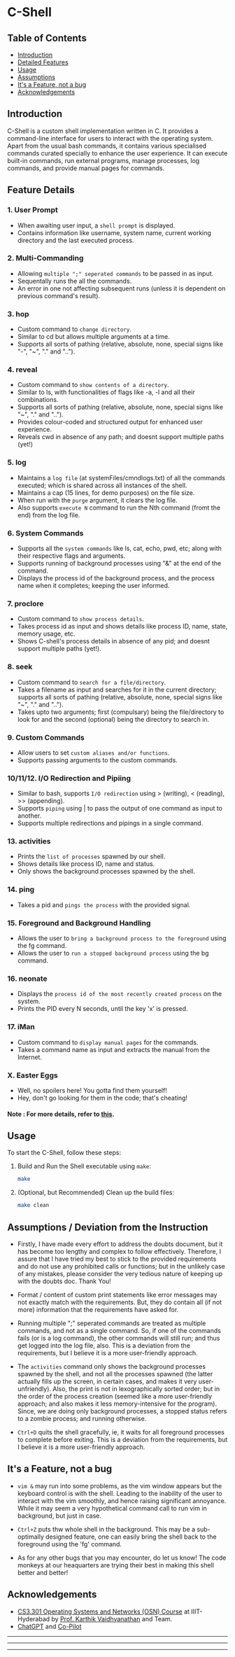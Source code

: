 # C-Shell

## Table of Contents
- [Introduction](#introduction)
- [Detailed Features](#feature-details)
- [Usage](#usage)
- [Assumptions](#assumptions--deviation-from-the-instruction)
- [It's a Feature, not a bug](#its-a-feature-not-a-bug)
- [Acknowledgements](#acknowledgements)

## Introduction
C-Shell is a custom shell implementation written in C. It provides a command-line interface for users to interact with the operating system. Apart from the usual bash commands, it contains various specialised commands curated specially to enhance the user experience. It can execute built-in commands, run external programs, manage processes, log commands, and provide manual pages for commands.

## Feature Details

### 1. User Prompt
- When awaiting user input, a `shell prompt` is displayed.
- Contains information like username, system name, current working directory and the last executed process.

### 2. Multi-Commanding
- Allowing `multiple ";" seperated commands` to be passed in as input.
- Sequentally runs the all the commands.
- An error in one not affecting subsequent runs (unless it is dependent on previous command's result).

### 3. hop
- Custom command to `change directory`.
- Similar to cd but allows multiple arguments at a time.
- Supports all sorts of pathing (relative, absolute, none, special signs like "-", "~", "." and "..").

### 4. reveal
- Custom command to `show contents of a directory`.
- Similar to ls, with functionalities of flags like -a, -l and all their combinations.
- Supports all sorts of pathing (relative, absolute, none, special signs like "~", "." and "..").
- Provides colour-coded and structured output for enhanced user experience.
- Reveals cwd in absence of any path; and doesnt support multiple paths (yet!)

### 5. log
- Maintains a `log file` (at systemFiles/cmndlogs.txt) of all the commands executed; which is shared across all instances of the shell.
- Maintains a cap (15 lines, for demo purposes) on the file size.
- When run with the `purge` argument, it clears the log file.
- Also supports `execute N` command to run the Nth command (fromt the end) from the log file.

### 6. System Commands
- Supports all the `system commands` like ls, cat, echo, pwd, etc; along with their respective flags and arguments.
- Supports running of background processes using "&" at the end of the command.
- Displays the process id of the background process, and the process name when it completes; keeping the user informed.

### 7. proclore
- Custom command to `show process details`.
- Takes process id as input and shows details like process ID, name, state, memory usage, etc.
- Shows C-shell's process details in absence of any pid; and doesnt support multiple paths (yet!).

### 8. seek
- Custom command to `search for a file/directory`.
- Takes a filename as input and searches for it in the current directory; supports all sorts of pathing (relative, absolute, none, special signs like "~", "." and "..").
- Takes upto two arguments; first (compulsary) being the file/directory to look for and the second (optional) being the directory to search in.

### 9. Custom Commands
- Allow users to set `custom aliases and/or functions`.
- Supports passing arguments to the custom commands.

### 10/11/12. I/O Redirection and Pipiing
- Similar to bash, supports `I/O redirection` using > (writing), < (reading), >> (appending).
- Supports `piping` using | to pass the output of one command as input to another.
- Supports multiple redirections and pipings in a single command.

### 13. activities
- Prints the `list of processes` spawned by our shell.
- Shows details like process ID, name and status.
- Only shows the background processes spawned by the shell.

### 14. ping
- Takes a pid and `pings the process` with the provided signal.

### 15. Foreground and Background Handling
- Allows the user to `bring a background process to the foreground` using the fg command.
- Allows the user to `run a stopped background process` using the bg command.

### 16. neonate
- Displays the `process id of the most recently created process` on the system.
- Prints the PID every N seconds, until the key 'x' is pressed.

### 17. iMan
- Custom command to `display manual pages` for the commands.
- Takes a command name as input and extracts the manual from the Internet.

### X. Easter Eggs
- Well, no spoilers here! You gotta find them yourself!
- Hey, don't go looking for them in the code; that's cheating!

#### Note : For more details, refer to [this](https://web.archive.org/web/20240906104046/https://karthikv1392.github.io/cs3301_osn/mini-projects/mp1).

## Usage
To start the C-Shell, follow these steps:

1. Build and Run the Shell executable using `make`:
    ```sh
    make
    ```

2. (Optional, but Recommended) Clean up the build files:
    ```sh
    make clean
    ```

## Assumptions / Deviation from the Instruction
- Firstly, I have made every effort to address the doubts document, but it has become too lengthy and complex to follow effectively. Therefore, I assure that I have tried my best to stick to the provided requirements and do not use any prohibited calls or functions; but in the unlikely case of any mistakes, please consider the very tedious nature of keeping up with the doubts doc. Thank You!

- Format / content of custom print statements like error messages may not exactly match with the requirements. But, they do contain all (if not more) information that the requirements have asked for.

- Running multiple ";" seperated commands are treated as multiple commands, and not as a single command. So, if one of the commands fails (or is a log command), the other commands will still run; and thus get logged into the log file, also. This is a deviation from the requirements, but I believe it is a more user-friendly approach.

- The `activities` command only shows the background processes spawned by the shell, and not all the processes spawned (the latter actually fills up the screen, in certain cases, and makes it very user-unfriendly). Also, the print is not in lexographically sorted order; but in the order of the process creation (seemed like a more user-friendly approach; and also makes it less memory-intensive for the program). Since, we are doing only background processes, a stopped status refers to a zombie process; and running otherwise.

- `Ctrl+D` quits the shell gracefully, ie, it waits for all foreground processes to complete before exiting. This is a deviation from the requirements, but I believe it is a more user-friendly approach.

## It's a Feature, not a bug
- `vim &` may run into some problems, as the vim window appears but the keyboard control is with the shell. Leading to the inability of the user to interact with the vim smoothly, and hence raising significant annoyance. While it may seem a very hypothetical command call to run vim in background, but just in case.

- `Ctrl+Z` puts thw whole shell in the background. This may be a sub-optimally designed feature, one can easily bring the shell back to the foreground using the 'fg' command.

- As for any other bugs that you may encounter, do let us know! The code monkeys at our heaquarters are trying their best in making this shell better and better!

## Acknowledgements
- [CS3.301 Operating Systems and Networks (OSN) Course](https://karthikv1392.github.io/cs3301_osn) at IIIT-Hyderabad by [Prof. Karthik Vaidhyanathan](https://karthikvaidhyanathan.com/) and Team.
- [ChatGPT](https://chatgpt.com/share/bee66dd4-3c31-4cd5-92a4-d40adad1bd6f) and [Co-Pilot](.)

<hr>
<hr>
<hr>
